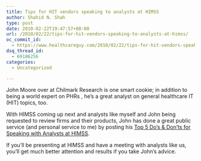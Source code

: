 ```yaml
---
title: Tips for HIT vendors speaking to analysts at HIMSS
author: Shahid N. Shah
type: post
date: 2010-02-22T19:47:57+00:00
url: /2010/02/22/tips-for-hit-vendors-speaking-to-analysts-at-himss/
oc_commit_id:
  - https://www.healthcareguy.com/2010/02/22/tips-for-hit-vendors-speaking-to-analysts-at-himss/1478770550
dsq_thread_id:
  - 69186256
categories:
  - Uncategorized

---
```

John Moore over at Chilmark Research is one smart cookie; in addition to being a world expert on PHRs , he&#8217;s a great analyst on general healthcare IT (HIT) topics, too. 

With HIMSS coming up next and analysts like myself and John being requested to review firms and their products, John has done a great public service (and personal service to me) by posting his [Top 5 Do’s & Don’ts for Speaking with Analysts at HIMSS][1].

If you&#8217;ll be presenting at HIMSS and have a meeting with analysts like us, you&#8217;ll get much better attention and results if you take John&#8217;s advice.

 [1]: http://chilmarkresearch.com/2010/02/22/top-5-dos-donts-for-speaking-with-analysts-at-himss/